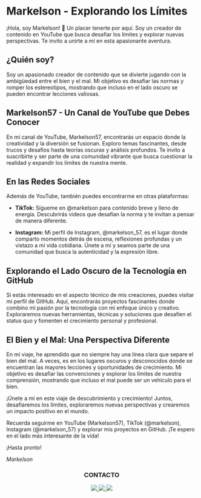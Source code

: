 # Markelson - Explorando los Límites

¡Hola, soy Markelson! 👋 Un placer tenerte por aquí. Soy un creador de contenido en YouTube que busca desafiar los límites y explorar nuevas perspectivas. Te invito a unirte a mí en esta apasionante aventura.

## ¿Quién soy?

Soy un apasionado creador de contenido que se divierte jugando con la ambigüedad entre el bien y el mal. Mi objetivo es desafiar las normas y romper los estereotipos, mostrando que incluso en el lado oscuro se pueden encontrar lecciones valiosas.

## Markelson57 - Un Canal de YouTube que Debes Conocer

En mi canal de YouTube, Markelson57, encontrarás un espacio donde la creatividad y la diversión se fusionan. Exploro temas fascinantes, desde trucos y desafíos hasta teorías oscuras y análisis profundos. Te invito a suscribirte y ser parte de una comunidad vibrante que busca cuestionar la realidad y expandir los límites de nuestra mente.

## En las Redes Sociales

Además de YouTube, también puedes encontrarme en otras plataformas:

- **TikTok:** Sígueme en @markelson para contenido breve y lleno de energía. Descubrirás videos que desafían la norma y te invitan a pensar de manera diferente.

- **Instagram:** Mi perfil de Instagram, @markelson_57, es el lugar donde comparto momentos detrás de escena, reflexiones profundas y un vistazo a mi vida cotidiana. Únete a mí y seamos parte de una comunidad que busca la autenticidad y la expresión libre.

## Explorando el Lado Oscuro de la Tecnología en GitHub

Si estás interesado en el aspecto técnico de mis creaciones, puedes visitar mi perfil de GitHub. Aquí, encontrarás proyectos fascinantes donde combino mi pasión por la tecnología con mi enfoque único y creativo. Exploraremos nuevas herramientas, técnicas y soluciones que desafíen el status quo y fomenten el crecimiento personal y profesional.

## El Bien y el Mal: Una Perspectiva Diferente

En mi viaje, he aprendido que no siempre hay una línea clara que separe el bien del mal. A veces, es en los lugares oscuros y desconocidos donde se encuentran las mayores lecciones y oportunidades de crecimiento. Mi objetivo es desafiar las convenciones y explorar los límites de nuestra comprensión, mostrando que incluso el mal puede ser un vehículo para el bien.

¡Únete a mí en este viaje de descubrimiento y crecimiento! Juntos, desafiaremos los límites, exploraremos nuevas perspectivas y crearemos un impacto positivo en el mundo.

Recuerda seguirme en YouTube (Markelson57), TikTok (@markelson), Instagram (@markelson_57) y explorar mis proyectos en GitHub. ¡Te espero en el lado más interesante de la vida!

¡Hasta pronto!

*Markelson*

<div align="center">
<h3>CONTACTO</h3>
</div>
<div align="center">
<p align="center">
  <a href="https://github.com/Markelson57">
    <img src="https://skillicons.dev/icons?i=git"/>
      </a>
    <a href="https://discord.gg/yGRQ6m2nZj">
    <img src="https://skillicons.dev/icons?i=discord"/>
      </a>
    <a href="https://instagram.com/markelson_57">
    <img src="https://skillicons.dev/icons?i=instagram"/>
  </a>
</p>
</div>

